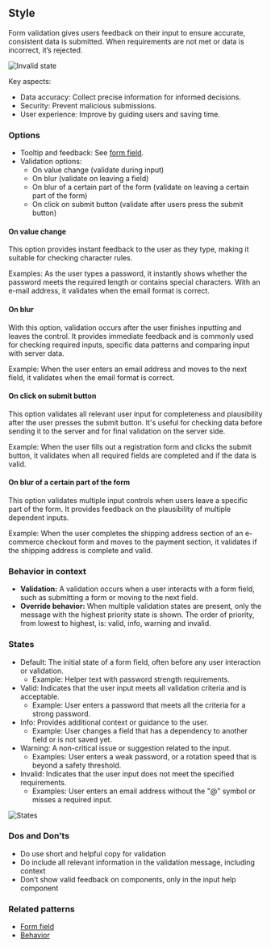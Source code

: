## Style

Form validation gives users feedback on their input to ensure accurate, consistent data is submitted. When requirements are not met or data is incorrect, it’s rejected.

![Invalid state](https://www.figma.com/design/wEptRgAezDU1z80Cn3eZ0o/iX-Pattern-Illustrations?node-id=2767-5955&t=IIgjTqoOEP524yAH-4)

Key aspects:

- Data accuracy: Collect precise information for informed decisions.
- Security: Prevent malicious submissions.
- User experience: Improve by guiding users and saving time.

### Options

- Tooltip and feedback: See [form field](forms-field.md).
- Validation options:
  - On value change (validate during input)
  - On blur (validate on leaving a field)
  - On blur of a certain part of the form (validate on leaving a certain part of the form)
  - On click on submit button (validate after users press the submit button)

#### On value change

This option provides instant feedback to the user as they type, making it suitable for checking character rules.

Examples: As the user types a password, it instantly shows whether the password meets the required length or contains special characters. With an e-mail address, it validates when the email format is correct.

#### On blur

With this option, validation occurs after the user finishes inputting and leaves the control. It provides immediate feedback and is commonly used for checking required inputs, specific data patterns and comparing input with server data.

Example: When the user enters an email address and moves to the next field, it validates when the email format is correct.

#### On click on submit button

This option validates all relevant user input for completeness and plausibility after the user presses the submit button. It's useful for checking data before sending it to the server and for final validation on the server side.

Example: When the user fills out a registration form and clicks the submit button, it validates when all required fields are completed and if the data is valid.

#### On blur of a certain part of the form

This option validates multiple input controls when users leave a specific part of the form. It provides feedback on the plausibility of multiple dependent inputs.

Example: When the user completes the shipping address section of an e-commerce checkout form and moves to the payment section, it validates if the shipping address is complete and valid.

### Behavior in context

- **Validation:** A validation occurs when a user interacts with a form field, such as submitting a form or moving to the next field.
- **Override behavior:** When multiple validation states are present, only the message with the highest priority state is shown. The order of priority, from lowest to highest, is: valid, info, warning and invalid.

### States

- Default: The initial state of a form field, often before any user interaction or validation.
  - Example: Helper text with password strength requirements.
- Valid: Indicates that the user input meets all validation criteria and is acceptable.
  - Example: User enters a password that meets all the criteria for a strong password.
- Info: Provides additional context or guidance to the user.
  - Example: User changes a field that has a dependency to another field or is not saved yet.
- Warning: A non-critical issue or suggestion related to the input.
  - Examples: User enters a weak password, or a rotation speed that is beyond a safety threshold.
- Invalid: Indicates that the user input does not meet the specified requirements.
  - Examples: User enters an email address without the "@" symbol or misses a required input.

![States](https://www.figma.com/design/wEptRgAezDU1z80Cn3eZ0o/iX-Pattern-Illustrations?node-id=2767-5681&t=IIgjTqoOEP524yAH-4)

### Dos and Don’ts

- Do use short and helpful copy for validation
- Do include all relevant information in the validation message, including context
- Don’t show valid feedback on components, only in the input help component

### Related patterns

- [Form field](forms-field.md)
- [Behavior](forms-behavior.md)
